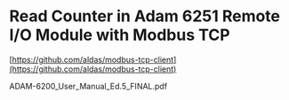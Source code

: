 # Read Counter in Adam 6251 Remote I/O Module with Modbus TCP


[https://github.com/aldas/modbus-tcp-client](https://github.com/aldas/modbus-tcp-client)


ADAM-6200_User_Manual_Ed.5_FINAL.pdf